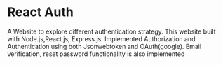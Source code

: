 # React Auth

A Website to explore different authentication strategy. This website built with Node.js,React.js, Express.js.
Implemented Authorization and Authentication using both Jsonwebtoken and OAuth(google). Email verification, reset password functionality is also implemented
